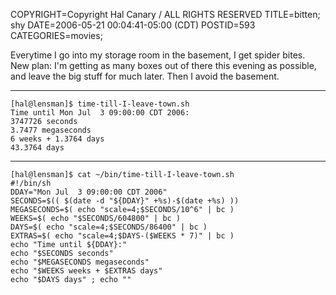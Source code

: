 COPYRIGHT=Copyright Hal Canary / ALL RIGHTS RESERVED
TITLE=bitten; shy
DATE=2006-05-21 00:04:41-05:00 (CDT)
POSTID=593
CATEGORIES=movies;

Everytime I go into my storage room in the basement, I get spider bites. New plan: I'm getting as many boxes out of there this evening as possible, and leave the big stuff for much later. Then I avoid the basement.

* * *

    [hal@lensman]$ time-till-I-leave-town.sh
    Time until Mon Jul  3 09:00:00 CDT 2006:
    3747726 seconds
    3.7477 megaseconds
    6 weeks + 1.3764 days
    43.3764 days

* * *

    [hal@lensman]$ cat ~/bin/time-till-I-leave-town.sh
    #!/bin/sh
    DDAY="Mon Jul  3 09:00:00 CDT 2006"
    SECONDS=$(( $(date -d "${DDAY}" +%s)-$(date +%s) ))
    MEGASECONDS=$( echo "scale=4;$SECONDS/10^6" | bc )
    WEEKS=$( echo "$SECONDS/604800" | bc )
    DAYS=$( echo "scale=4;$SECONDS/86400" | bc )
    EXTRAS=$( echo "scale=4;$DAYS-($WEEKS * 7)" | bc )
    echo "Time until ${DDAY}:"
    echo "$SECONDS seconds"
    echo "$MEGASECONDS megaseconds"
    echo "$WEEKS weeks + $EXTRAS days"
    echo "$DAYS days" ; echo ""
